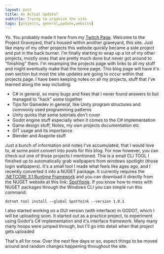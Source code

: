 ```yaml
---
layout: post
title: An Actual Update?
subtitle: Trying to organize the site
tags: [projects, general,update,website]
---
```


Yo. You probably made it here from my [Twitch Page](twitch.tv/hoodstrats). Welcome to the Project Graveyard, that's housed within another graveyard, this site. 
Just like many of my other projects this website quickly became a side project and put in the back burner. I'm finally starting to wrap up a lot of my other projects, mostly ones that are pretty much done but never got around to "finishing" them. I'm revamping the projects page with links to all my stuff and might eventually
make that the home page. This blog page will have it's own section but most the site updates are going to occur within that projects page. I have been keeping notes
on all my projects, stuff that I've learned along the way including:

- C# in general, so many bugs and fixes that I never found answers to but managed to "hack" some together
- Tips for Gamedev in general, like Unity program structures and commonly used programming patterns
- Unity quirks that some tutorials don't cover
- Godot engine stuff especially when it comes to the C# implementation
- Game design stuff, Notes, my own projects documentation etc
- GIT usage and its importance 
- Blender and Aseprite stuff

Just a bunch of information and notes I've accumulated, that I would love to, at some point convert into posts for this blog. For now however, you can check out one of those projects I mentioned. This is a small CLI TOOL I finished up to automatically grab wallpapers from windows spotlight (those login wallpapers). It's a small tool I made what feels like ages ago, and I recently converted it into a NUGET package. It currently requires the[ .NETCORE 3.1 Runtime Framework](https://download.visualstudio.microsoft.com/download/pr/4e95705e-1bb6-4764-b899-1b97eb70ea1d/dd311e073bd3e25b2efe2dcf02727e81/dotnet-runtime-3.1.22-win-x64.exe
) and you can download it directly from the NUGET website at this link: [SpotYoink](https://www.nuget.org/packages/SpotYoink/). If you know how to mess with NUGET packages through the Windows CLI you can simple run this command:
 
`dotnet tool install --global SpotYoink --version 1.0.1` 

I also started working on a GUI version (with interface) in GODOT, which I will be uploading soon. It started out as a practice project, to experiment using Godot's C# implementation and it's interface framework. Many many many hoops were jumped through, but I'll go into detail when that project gets uploaded

That's all for now. Over the next few days or so, expect things to be moved around and random changes happening throughout the site. 


